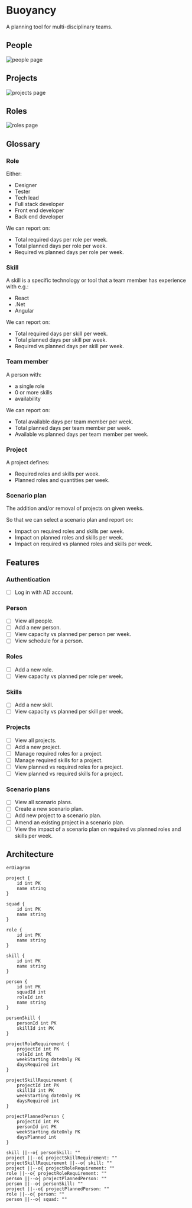 # Buoyancy
A planning tool for multi-disciplinary teams.

## People
![people page](./images/people-page.png)

## Projects
![projects page](./images/projects-page.png)

## Roles
![roles page](./images/roles-page.png)

## Glossary

### Role
Either:
- Designer
- Tester
- Tech lead
- Full stack developer
- Front end developer
- Back end developer

We can report on:
- Total required days per role per week.
- Total planned days per role per week.
- Required vs planned days per role per week.

### Skill
A skill is a specific technology or tool that a team member has experience with e.g.:
- React
- .Net
- Angular

We can report on:
- Total required days per skill per week.
- Total planned days per skill per week.
- Required vs planned days per skill per week.

### Team member
A person with:
- a single role
- 0 or more skills
- availability

We can report on:
- Total available days per team member per week.
- Total planned days per team member per week.
- Available vs planned days per team member per week.

### Project
A project defines:
- Required roles and skills per week.
- Planned roles and quantities per week.

### Scenario plan
The addition and/or removal of projects on given weeks.

So that we can select a scenario plan and report on:
- Impact on required roles and skills per week.
- Impact on planned roles and skills per week.
- Impact on required vs planned roles and skills per week.

## Features
### Authentication
- [ ] Log in with AD account.

### Person
- [ ] View all people.
- [ ] Add a new person.
- [ ] View capacity vs planned per person per week.
- [ ] View schedule for a person.

### Roles
- [ ] Add a new role.
- [ ] View capacity vs planned per role per week.

### Skills
- [ ] Add a new skill.
- [ ] View capacity vs planned per skill per week.

### Projects
- [ ] View all projects.
- [ ] Add a new project.
- [ ] Manage required roles for a project.
- [ ] Manage required skills for a project.
- [ ] View planned vs required roles for a project.
- [ ] View planned vs required skills for a project.

### Scenario plans
- [ ] View all scenario plans.
- [ ] Create a new scenario plan.
- [ ] Add new project to a scenario plan.
- [ ] Amend an existing project in a scenario plan.
- [ ] View the impact of a scenario plan on required vs planned roles and skills per week.

## Architecture

```mermaid
erDiagram

project {
    id int PK
    name string
}

squad {
    id int PK
    name string
}

role {
    id int PK
    name string
}

skill {
    id int PK
    name string
}

person {
    id int PK
    squadId int
    roleId int
    name string
}

personSkill {
    personId int PK
    skillId int PK
}

projectRoleRequirement {
    projectId int PK
    roleId int PK
    weekStarting dateOnly PK
    daysRequired int
}

projectSkillRequirement {
    projectId int PK
    skillId int PK
    weekStarting dateOnly PK
    daysRequired int
}

projectPlannedPerson {
    projectId int PK
    personId int PK
    weekStarting dateOnly PK
    daysPlanned int
}

skill ||--o{ personSkill: ""
project ||--o{ projectSkillRequirement: ""
projectSkillRequirement ||--o{ skill: ""
project ||--o{ projectRoleRequirement: ""
role ||--o{ projectRoleRequirement: ""
person ||--o{ projectPlannedPerson: ""
person ||--o{ personSkill: ""
project ||--o{ projectPlannedPerson: ""
role ||--o{ person: ""
person ||--o{ squad: ""
```